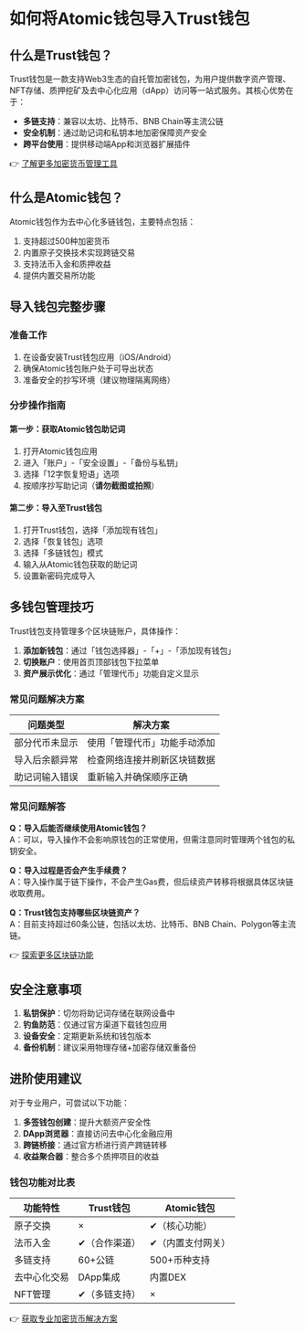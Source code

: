 # 如何将Atomic钱包导入Trust钱包

## 什么是Trust钱包？
Trust钱包是一款支持Web3生态的自托管加密钱包，为用户提供数字资产管理、NFT存储、质押挖矿及去中心化应用（dApp）访问等一站式服务。其核心优势在于：
- **多链支持**：兼容以太坊、比特币、BNB Chain等主流公链
- **安全机制**：通过助记词和私钥本地加密保障资产安全
- **跨平台使用**：提供移动端App和浏览器扩展插件

👉 [了解更多加密货币管理工具](https://bit.ly/okx_welcome)

## 什么是Atomic钱包？
Atomic钱包作为去中心化多链钱包，主要特点包括：
1. 支持超过500种加密货币
2. 内置原子交换技术实现跨链交易
3. 支持法币入金和质押收益
4. 提供内置交易所功能

## 导入钱包完整步骤
### 准备工作
1. 在设备安装Trust钱包应用（iOS/Android）
2. 确保Atomic钱包账户处于可导出状态
3. 准备安全的抄写环境（建议物理隔离网络）

### 分步操作指南
#### 第一步：获取Atomic钱包助记词
1. 打开Atomic钱包应用
2. 进入「账户」-「安全设置」-「备份与私钥」
3. 选择「12字恢复短语」选项
4. 按顺序抄写助记词（**请勿截图或拍照**）

#### 第二步：导入至Trust钱包
1. 打开Trust钱包，选择「添加现有钱包」
2. 选择「恢复钱包」选项
3. 选择「多链钱包」模式
4. 输入从Atomic钱包获取的助记词
5. 设置新密码完成导入

## 多钱包管理技巧
Trust钱包支持管理多个区块链账户，具体操作：
1. **添加新钱包**：通过「钱包选择器」-「+」-「添加现有钱包」
2. **切换账户**：使用首页顶部钱包下拉菜单
3. **资产展示优化**：通过「管理代币」功能自定义显示

### 常见问题解决方案

| 问题类型 | 解决方案 |
|---------|----------|
| 部分代币未显示 | 使用「管理代币」功能手动添加 |
| 导入后余额异常 | 检查网络连接并刷新区块链数据 |
| 助记词输入错误 | 重新输入并确保顺序正确 |

### 常见问题解答
**Q：导入后能否继续使用Atomic钱包？**  
A：可以，导入操作不会影响原钱包的正常使用，但需注意同时管理两个钱包的私钥安全。

**Q：导入过程是否会产生手续费？**  
A：导入操作属于链下操作，不会产生Gas费，但后续资产转移将根据具体区块链收取费用。

**Q：Trust钱包支持哪些区块链资产？**  
A：目前支持超过60条公链，包括以太坊、比特币、BNB Chain、Polygon等主流链。

👉 [探索更多区块链功能](https://bit.ly/okx_welcome)

## 安全注意事项
1. **私钥保护**：切勿将助记词存储在联网设备中
2. **钓鱼防范**：仅通过官方渠道下载钱包应用
3. **设备安全**：定期更新系统和钱包版本
4. **备份机制**：建议采用物理存储+加密存储双重备份

## 进阶使用建议
对于专业用户，可尝试以下功能：
1. **多签钱包创建**：提升大额资产安全性
2. **DApp浏览器**：直接访问去中心化金融应用
3. **跨链桥接**：通过官方桥进行资产跨链转移
4. **收益聚合器**：整合多个质押项目的收益

### 钱包功能对比表

| 功能特性        | Trust钱包           | Atomic钱包        |
|-----------------|---------------------|-------------------|
| 原子交换        | ×                  | ✔（核心功能）     |
| 法币入金        | ✔（合作渠道）       | ✔（内置支付网关） |
| 多链支持        | 60+公链            | 500+币种支持      |
| 去中心化交易    | DApp集成            | 内置DEX           |
| NFT管理         | ✔（多链支持）       | ×                |

👉 [获取专业加密货币解决方案](https://bit.ly/okx_welcome)